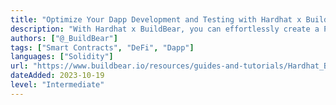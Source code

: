 ```yaml
---
title: "Optimize Your Dapp Development and Testing with Hardhat x BuildBear"
description: "With Hardhat x BuildBear, you can effortlessly create a Private Testnet sandbox across a variety of blockchain networks, all from your CLI. Your Testnets come with a built-in private Faucet that allows you to mint unlimited Native and ERC20 tokens, and an Explorer with a built-in Tracer."
authors: ["@_BuildBear"]
tags: ["Smart Contracts", "DeFi", "Dapp"]
languages: ["Solidity"]
url: "https://www.buildbear.io/resources/guides-and-tutorials/Hardhat_BuildBear"
dateAdded: 2023-10-19
level: "Intermediate"
---
```

